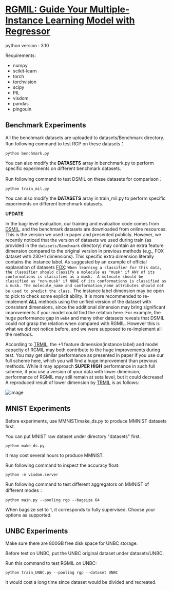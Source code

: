 
# [RGMIL: Guide Your Multiple-Instance Learning Model with Regressor](https://proceedings.neurips.cc/paper_files/paper/2023/hash/6feb9b30798abcfae937760d183605e1-Abstract-Conference.html)

python version : 3.10

Requirements:
- numpy
- scikit-learn
- torch
- torchvision
- scipy
- PIL 
- visdom
- pandas
- pingouin

## Benchmark Experiments

All the benchmark datasets are uploaded to datasets/Benchmark directory.
Run following command to test RGP on these datasets：

```python benchmark.py```

You can also modify the **DATASETS** array in benchmark.py to perform specific experiments on different benchmark datasets.

Run following command to test DSMIL on these datasets for comparison：

```python train_mil.py```

You can also modify the **DATASETS** array in train_mil.py to perform specific experiments on different benchmark datasets.


**UPDATE**

In the bag-level evaluation, our training and evaluation code comes from [DSMIL](https://github.com/binli123/dsmil-wsi), and the benchmark datasets are downloaded from online resources. This is the version we used in paper and presented publicly. However, we recently noticed that the version of datasets we used during train (as provided in the `datasets/Benchmark` directory) may contain an extra feature dimension compared to the original version in previous methods (e.g., FOX dataset with 230+1 dimensions).  This specific extra dimension literally contains the instance label. As suggested by an example of official explanation of datasets [FOX](https://archive.ics.uci.edu/dataset/74/musk+version+1): `When learning a classifier for this data, the classifier should classify a molecule as "musk" if ANY of its conformations is classified as a musk.  A molecule should be classified as "non-musk" if NONE of its conformations is classified as a musk. The molecule_name and conformation_name attributes should not be used to predict the class.`  The instance label dimension may be open to pick to check some explicit ability. It is more recommended to re-implement **ALL** methods using the unified version of the dataset with consistent dimensions, since the additional dimension may bring significant improvements if your model could find the relation here. For example, the huge performance gap in `web4` and many other datasets reveals that DSMIL could not grasp the relation when compared with RGMIL. However this is what we did not notice before, and we were supposed to re-implement all the methods.


According to [TRMIL](https://arxiv.org/abs/2307.14025), the +1 feature dimension(instance label) and model capacity of RGMIL may both contribute to the huge improvements during test. You may get similar performance as presented in paper if you use our full scheme here, which you will find a huge improvement than previous methods. While it may approach **SUPER HIGH** performance in such full scheme, if you use a version of your data with lower dimension, performance of RGMIL may still remain at sota level, but it could decrease! A reproduced result of lower dimension by [TRMIL](https://arxiv.org/abs/2307.14025) is as follows:

![image](https://github.com/user-attachments/assets/44f6a61b-bd1c-43a5-803e-7549b6360fe8)


 
## MNIST Experiments

Before experiments, use MMNIST/make_ds.py to produce MMNIST datasets first.

You can put MNIST raw dataset under directory "datasets" first.

```python make_ds.py```

It may cost several hours to produce MMNIST.

Run following command to inspect the accuracy float:

```python -m visdom.server```

Run following command to test different aggregators on MMNIST of different modes：

```python main.py --pooling rgp --bagsize 64```

When bagsize set to 1, it corresponds to fully supervised. Choose your options as supported.



## UNBC Experiments
Make sure there are 800GB free disk space for UNBC storage.

Before test on UNBC, put the UNBC original dataset under datasets/UNBC.

Run this command to test RGMIL on UNBC:

```python train_UNBC.py --pooling rgp --dataset UNBC```

It would cost a long time since dataset would be divided and recreated.




